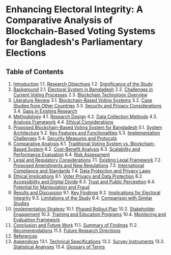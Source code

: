 # Enhancing Electoral Integrity: A Comparative Analysis of Blockchain-Based Voting Systems for Bangladesh's Parliamentary Elections

## Table of Contents

1. [Introduction](01_introduction.md)
   1.1. [Research Objectives](01_introduction.md#research-objectives)
   1.2. [Significance of the Study](01_introduction.md#significance-of-the-study)
2. [Background](02_background.md)
   2.1. [Electoral System in Bangladesh](02_background.md#electoral-system-in-bangladesh)
   2.2. [Challenges in Current Voting Processes](02_background.md#challenges-in-current-voting-processes)
   2.3. [Blockchain Technology Overview](02_background.md#blockchain-technology-overview)
3. [Literature Review](03_literature_review.md)
   3.1. [Blockchain-Based Voting Systems](03_literature_review.md#blockchain-based-voting-systems)
   3.2. [Case Studies from Other Countries](03_literature_review.md#case-studies-from-other-countries)
   3.3. [Security and Privacy Considerations](03_literature_review.md#security-and-privacy-considerations)
   3.4. [Gaps in Existing Research](03_literature_review.md#gaps-in-existing-research)
4. [Methodology](04_methodology.md)
   4.1. [Research Design](04_methodology.md#research-design)
   4.2. [Data Collection Methods](04_methodology.md#data-collection-methods)
   4.3. [Analysis Framework](04_methodology.md#analysis-framework)
   4.4. [Ethical Considerations](04_methodology.md#ethical-considerations)
5. [Proposed Blockchain-Based Voting System for Bangladesh](05_proposed_system.md)
   5.1. [System Architecture](05_proposed_system.md#system-architecture)
   5.2. [Key Features and Functionalities](05_proposed_system.md#key-features-and-functionalities)
   5.3. [Implementation Challenges](05_proposed_system.md#implementation-challenges)
   5.4. [Security Measures and Protocols](05_proposed_system.md#security-measures-and-protocols)
6. [Comparative Analysis](06_comparative_analysis.md)
   6.1. [Traditional Voting System vs. Blockchain-Based System](06_comparative_analysis.md#traditional-vs-blockchain)
   6.2. [Cost-Benefit Analysis](06_comparative_analysis.md#cost-benefit-analysis)
   6.3. [Scalability and Performance Evaluation](06_comparative_analysis.md#scalability-and-performance)
   6.4. [Risk Assessment](06_comparative_analysis.md#risk-assessment)
7. [Legal and Regulatory Considerations](07_legal_regulatory.md)
   7.1. [Existing Legal Framework](07_legal_regulatory.md#existing-legal-framework)
   7.2. [Proposed Amendments and New Regulations](07_legal_regulatory.md#proposed-amendments)
   7.3. [International Compliance and Standards](07_legal_regulatory.md#international-compliance)
   7.4. [Data Protection and Privacy Laws](07_legal_regulatory.md#data-protection-and-privacy-laws)
8. [Ethical Implications](08_ethical_implications.md)
   8.1. [Voter Privacy and Data Protection](08_ethical_implications.md#voter-privacy)
   8.2. [Accessibility and Digital Divide](08_ethical_implications.md#accessibility)
   8.3. [Trust and Public Perception](08_ethical_implications.md#trust-and-perception)
   8.4. [Potential for Manipulation and Fraud](08_ethical_implications.md#potential-for-manipulation-and-fraud)
9. [Results and Discussion](09_results_discussion.md)
   9.1. [Key Findings](09_results_discussion.md#key-findings)
   9.2. [Implications for Electoral Integrity](09_results_discussion.md#implications)
   9.3. [Limitations of the Study](09_results_discussion.md#limitations)
   9.4. [Comparison with Similar Studies](09_results_discussion.md#comparison-with-similar-studies)
10. [Implementation Strategy](10_implementation_strategy.md)
    10.1. [Phased Rollout Plan](10_implementation_strategy.md#phased-rollout-plan)
    10.2. [Stakeholder Engagement](10_implementation_strategy.md#stakeholder-engagement)
    10.3. [Training and Education Programs](10_implementation_strategy.md#training-and-education-programs)
    10.4. [Monitoring and Evaluation Framework](10_implementation_strategy.md#monitoring-and-evaluation-framework)
11. [Conclusion and Future Work](11_conclusion.md)
    11.1. [Summary of Findings](11_conclusion.md#summary-of-findings)
    11.2. [Recommendations](11_conclusion.md#recommendations)
    11.3. [Future Research Directions](11_conclusion.md#future-research-directions)
12. [References](12_references.md)
13. [Appendices](13_appendices.md)
    13.1. [Technical Specifications](13_appendices.md#technical-specifications)
    13.2. [Survey Instruments](13_appendices.md#survey-instruments)
    13.3. [Statistical Analyses](13_appendices.md#statistical-analyses)
    13.4. [Glossary of Terms](13_appendices.md#glossary-of-terms)

